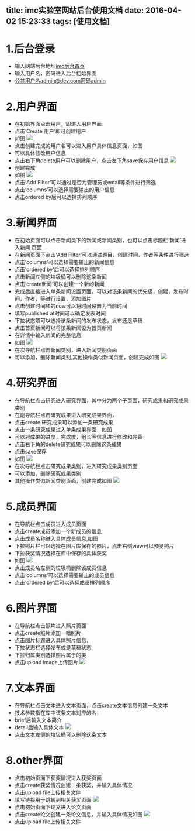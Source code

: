 title: imc实验室网站后台使用文档
date: 2016-04-02 15:23:33
tags: [使用文档]
---
# 1.后台登录
 - 输入网站后台地址[imc后台首页](http://imc.cuc.edu.cn/keystone)
 - 输入用户名，密码进入后台初始界面
  - 公共用户名admin@dev.com密码admin
  
# 2.用户界面
 - 在初始界面点击用户，即进入用户界面
 - 点击‘Create 用户’即可创建用户
 - 如图
 ![ ](/img/yingzefeng/添加用户.PNG)
 - 点击创建完成的用户名可以进入用户具体信息页面，如图
  - 可以具体修改用户信息
  - 点击右下角delete用户可以删除用户，点击左下角save保存用户信息
 ![ ](/img/yingzefeng/用户信息.PNG)
 - 创建完成
 - 如图
 ![ ](/img/yingzefeng/用户.PNG)
 - 点击‘Add Filter’可以通过是否为管理员或email等条件进行筛选
 - 点击‘columns’可以选择需要输出的用户信息
 - 点击ordered by后可以选择排列顺序
 
# 3.新闻界面
 - 在初始页面可以点击新闻类下的新闻或新闻类别，也可以点击标题栏‘新闻’进入新闻
页面
 - 在新闻页面下点击‘Add Filter’可以通过题目，创建时间，作者等条件进行筛选
 - 点击‘columns’可以选择需要输出的新闻信息
 - 点击’ordered by‘后可以选择排列顺序
 - 点击新闻左侧的垃圾桶可以删除这条新闻
 - 点击‘create新闻’可以创建一个新的新闻
  - 完成后直接进入单条新闻设置页面，可以对该条新闻的优先级，创建，发布时间，作者，等进行设置，添加图片
  - 点击创建时间项的now可以将时间设置为当前时间
  - 填写published at时间可以确定发表时间
  - 下拉状态项可以选择该条新闻的发布状态，发布还是草稿
  - 点击首页新闻可以将该条新闻设为首页新闻
  - 在详情中输入新闻的完整信息
  - 如图
![ ](/img/yingzefeng/单条新闻.PNG)
 - 在次导航栏点击新闻类别，进入新闻类别页面
  - 可以添加，删除新闻类别,其他操作类似新闻页面，创建完成如图
![ ](/img/yingzefeng/新闻类别.PNG)

# 4.研究界面
 - 在导航栏点击研究进入研究界面，其中分为两个子页面，研究成果和研究成果类别
 - 在副导航栏点击研究成果进入研究成果界面，
 - 点击create 研究成果可以添加一条研究成果
 - 点击一条研究成果进入单条成果界面，如图
  - 可以对成果的进度，完成度，组长等信息进行修改和完善
  - 点击右下角的delete研究成果可以删除这条成果
  - 点击save保存
  - 如图
![ ](/img/yingzefeng/单条研究成果.PNG)
 - 在次导航栏点击研究成果类别，进入研究成果类别页面
  - 可以添加，删除研究成果类别
  - 其他操作类似新闻类别页面，创建完成如图
![ ](/img/yingzefeng/研究成果类别.PNG)

# 5.成员界面
 - 在导航栏点击成员进入成员页面
 - 点击create成员添加一个新成员的信息
 - 点击成员名称进入具体成员信息,如图
  - 下拉照片栏可以选择在图片库保存的照片，点击右侧view可以预览照片
  - 下拉获奖情况选择在库中保存的具体获奖
  - 如图
![ ](/img/yingzefeng/个人成员.PNG)
 - 点击成员名左侧的垃圾桶删除该成员信息
 - 点击‘columns’可以选择需要输出的成员信息
 - 点击’ordered by‘后可以选择成员排列顺序
 
# 6.图片界面
 - 在导航栏点击照片进入照片页面
 - 点击create照片添加一幅照片
 - 点击图片标题进入具体照片信息，
  - 下拉状态栏选择发布或是草稿状态
  - 下拉归属类别选择照片属于的类
  - 点击upload image上传图片
![ ](/img/yingzefeng/添加图片.PNG)

# 7.文本界面
 - 在导航栏点击文本进入文本页面，点击create文本信息创建一条文本
  - 技术参数指在库中该条文本对应的名，
  - brief后输入文本简介
  - detail后输入具体文本
![ ](/img/yingzefeng/文本.PNG)
 - 点击文本左侧的垃圾桶可以删除这条文本
 
# 8.other界面
 - 点击初始页面下获奖情况进入获奖页面
  - 点击create获奖情况创建一条获奖，并输入具体情况
  - 点击upload file上传相关文件
  - 填写链接用于跳转到相关获奖页面
![ ](/img/yingzefeng/获奖情况.PNG)
 - 点击初始页面下论文进入论文页面
  - 点击create论文创建一条论文信息，并输入具体情况如图
![ ](/img/yingzefeng/单论文.PNG)
  - 点击upload file上传相关文件